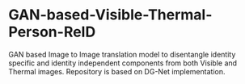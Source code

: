 # GAN-based-Visible-Thermal-Person-ReID
GAN based Image to Image translation model to disentangle identity specific and identity independent components from both Visible and Thermal images. Repository is based on DG-Net implementation.
